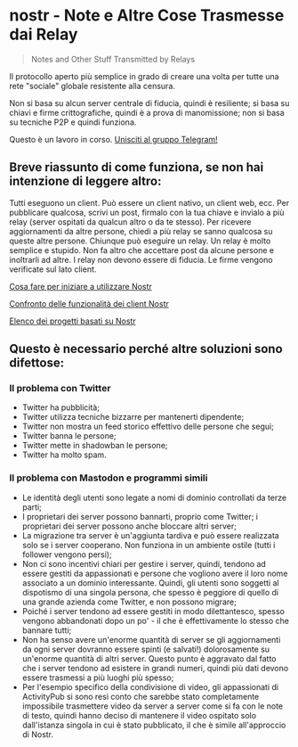 # nostr - Note e Altre Cose Trasmesse dai Relay
> Notes and Other Stuff Transmitted by Relays

Il protocollo aperto più semplice in grado di creare una volta per tutte una rete "sociale" globale resistente alla censura.

Non si basa su alcun server centrale di fiducia, quindi è resiliente; si basa su chiavi e firme crittografiche, quindi è a prova di manomissione; non si basa su tecniche P2P e quindi funziona.

Questo è un lavoro in corso. [Unisciti al gruppo Telegram!](https://t.me/nostr_protocol)

## Breve riassunto di come funziona, se non hai intenzione di leggere altro:

Tutti eseguono un client. Può essere un client nativo, un client web, ecc. Per pubblicare qualcosa, scrivi un post, firmalo con la tua chiave e invialo a più relay (server ospitati da qualcun altro o da te stesso). Per ricevere aggiornamenti da altre persone, chiedi a più relay se sanno qualcosa su queste altre persone. Chiunque può eseguire un relay. Un relay è molto semplice e stupido. Non fa altro che accettare post da alcune persone e inoltrarli ad altre. I relay non devono essere di fiducia. Le firme vengono verificate sul lato client.

[Cosa fare per iniziare a utilizzare Nostr](https://github.com/vishalxl/nostr_console/discussions/31)

[Confronto delle funzionalità dei client Nostr](https://github.com/vishalxl/Nostr-Clients-Features-List/blob/main/Readme.md)

[Elenco dei progetti basati su Nostr](https://github.com/aljazceru/awesome-nostr)

## Questo è necessario perché altre soluzioni sono difettose:

### Il problema con Twitter

- Twitter ha pubblicità;
- Twitter utilizza tecniche bizzarre per mantenerti dipendente;
- Twitter non mostra un feed storico effettivo delle persone che segui;
- Twitter banna le persone;
- Twitter mette in shadowban le persone;
- Twitter ha molto spam.

### Il problema con Mastodon e programmi simili

- Le identità degli utenti sono legate a nomi di dominio controllati da terze parti;
- I proprietari dei server possono bannarti, proprio come Twitter; i proprietari dei server possono anche bloccare altri server;
- La migrazione tra server è un'aggiunta tardiva e può essere realizzata solo se i server cooperano. Non funziona in un ambiente ostile (tutti i follower vengono persi);
- Non ci sono incentivi chiari per gestire i server, quindi, tendono ad essere gestiti da appassionati e persone che vogliono avere il loro nome associato a un dominio interessante. Quindi, gli utenti sono soggetti al dispotismo di una singola persona, che spesso è peggiore di quello di una grande azienda come Twitter, e non possono migrare;
- Poiché i server tendono ad essere gestiti in modo dilettantesco, spesso vengono abbandonati dopo un po' - il che è effettivamente lo stesso che bannare tutti;
- Non ha senso avere un'enorme quantità di server se gli aggiornamenti da ogni server dovranno essere spinti (e salvati!) dolorosamente su un'enorme quantità di altri server. Questo punto è aggravato dal fatto che i server tendono ad esistere in grandi numeri, quindi più dati devono essere trasmessi a più luoghi più spesso;
- Per l'esempio specifico della condivisione di video, gli appassionati di ActivityPub si sono resi conto che sarebbe stato completamente impossibile trasmettere video da server a server come si fa con le note di testo, quindi hanno deciso di mantenere il video ospitato solo dall'istanza singola in cui è stato pubblicato, il che è simile all'approccio di Nostr.

